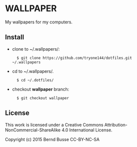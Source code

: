 WALLPAPER
========

My wallpapers for my computers.


Install
-------

* clone to ~/.wallpapers/:
    
        $ git clone https://github.com/tryone144/dotfiles.git ~/.wallpapers

* cd to ~/.wallpapers/.

        $ cd ~/.dotfiles/

* checkout __wallpaper__ branch:

        $ git checkout wallpaper


License
-------

This work is licensed under a Creative Commons Attribution-NonCommercial-ShareAlike 4.0
International License.

Copyright (c) 2015 Bernd Busse CC-BY-NC-SA

